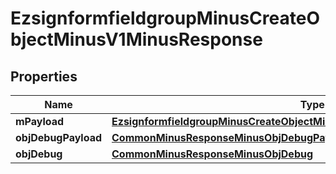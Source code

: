 
# EzsignformfieldgroupMinusCreateObjectMinusV1MinusResponse

## Properties
Name | Type | Description | Notes
------------ | ------------- | ------------- | -------------
**mPayload** | [**EzsignformfieldgroupMinusCreateObjectMinusV1MinusResponseMinusMPayload**](EzsignformfieldgroupMinusCreateObjectMinusV1MinusResponseMinusMPayload.md) |  | 
**objDebugPayload** | [**CommonMinusResponseMinusObjDebugPayload**](CommonMinusResponseMinusObjDebugPayload.md) |  |  [optional]
**objDebug** | [**CommonMinusResponseMinusObjDebug**](CommonMinusResponseMinusObjDebug.md) |  |  [optional]



